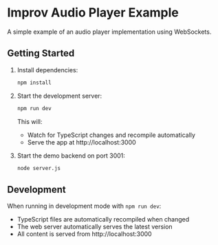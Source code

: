 # Improv Audio Player Example

A simple example of an audio player implementation using WebSockets.

## Getting Started

1. Install dependencies:
   ```bash
   npm install
   ```

2. Start the development server:
   ```bash
   npm run dev
   ```
   This will:
   - Watch for TypeScript changes and recompile automatically
   - Serve the app at http://localhost:3000

3. Start the demo backend on port 3001:
   ```bash
   node server.js
   ```

## Development

When running in development mode with `npm run dev`:
- TypeScript files are automatically recompiled when changed
- The web server automatically serves the latest version
- All content is served from http://localhost:3000
